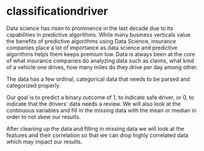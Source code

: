 # classificationdriver

Data science has risen to prominence in the last decade due to its capabilities in predictive algorithms. While many business verticals value the benefits of predictive algorithms using Data Science, insurance companies place a lot of importance as data science and predictive algorithms helps them keeps premium low. Data is always been at the core of what insurance companies do analyzing data such as claims, what kind of a vehicle one drives, how many miles do they drive per day among other.



The data has a few ordinal, categorical data that needs to be parsed and categorized properly.

Our goal is to predict a binary outcome of 1, to indicate safe driver, or 0, to indicate that the drivers' data needs a review. We will also look at the continuous variables and fill in the missing data with the mean or median in order to not skew our results.

After cleaning up the data and filling in missing data we will look at the features and their correlation so that we can drop highly correlated data which may impact our results.
